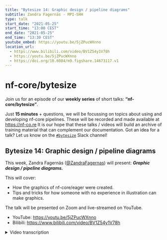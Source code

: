 ```yaml
---
title: "Bytesize 14: Graphic design / pipeline diagrams"
subtitle: Zandra Fagernäs - MPI-SHH
type: talk
start_date: "2021-05-25"
start_time: "13:00 CEST"
end_date: "2021-05-25"
end_time: "13:30 CEST"
youtube_embed: https://youtu.be/5jZPucWXnno
location_url:
  - https://www.bilibili.com/video/BV1Z54y1V78h
  - https://youtu.be/5jZPucWXnno
  - https://doi.org/10.6084/m9.figshare.14673117.v1
---
```


# nf-core/bytesize

Join us for an episode of our **weekly series** of short talks: **“nf-core/bytesize”**.

Just **15 minutes** + questions, we will be focussing on topics about using and developing nf-core pipelines.
These will be recorded and made available at <https://nf-co.re>
It is our hope that these talks / videos will build an archive of training material that can complement our documentation.
Got an idea for a talk? Let us know on the [`#bytesize`](https://nfcore.slack.com/channels/bytesize) Slack channel!

## Bytesize 14: Graphic design / pipeline diagrams

This week, Zandra Fagernäs ([@ZandraFagernas](http://github.com/ZandraFagernas/)) will present: _**Graphic design / pipeline diagrams.**_

This will cover:

* How the graphics of nf-core/eager were created.
* Tips and tricks for how someone with no experience in illustration can make graphics.

The talk will be presented on Zoom and live-streamed on YouTube.
* YouTube: <https://youtu.be/5jZPucWXnno>
* Bilibili: <https://www.bilibili.com/video/BV1Z54y1V78h>

<details markdown="1"><summary>Video transcription</summary>
**Note: The content has been edited to make it reader-friendly**

[0:40](https://youtu.be/5jZPucWXnno?list=PL3xpfTVZLcNiSvvPWORbO32S1WDJqKp1e&t=40) I would like to begin by thanking the organisers for inviting me to give this talk. I will be going through what we did for the nf-core/eager pipeline and why we made the specific choices that we did.

[1:01](https://youtu.be/5jZPucWXnno?list=PL3xpfTVZLcNiSvvPWORbO32S1WDJqKp1e&t=64) I’m a PhD student at the Max Planck Institue for the Science of Human History (MPI-SHH), and I work with biomolecules in archaeological dental calculus. So I’m basically an end-user of the pipelines on nf-core. The reason I’m here is because I made the graphics for the `nf-core/eager` pipeline.

[1:30](https://youtu.be/5jZPucWXnno?list=PL3xpfTVZLcNiSvvPWORbO32S1WDJqKp1e&t=90) But if I’m not an illustrator, then how am I qualified to do this? Well, I took a two-hour class in illustration around four years ago, which resulted in a [colouring book](http://christinawarinner.com/outreach/children/adventures-in-archaeological-science/).

[1:47](https://youtu.be/5jZPucWXnno?list=PL3xpfTVZLcNiSvvPWORbO32S1WDJqKp1e&t=107) My mom and my grandma are really good illustrators. I’m not an artist at all, but maybe art is in my blood.

[1:57](https://youtu.be/5jZPucWXnno?list=PL3xpfTVZLcNiSvvPWORbO32S1WDJqKp1e&t=117) I also have a Twitter page about what it’s like to work in an ancient biomolecules lab, where I have these illustrations that around seven other people find funny.

[2:10](https://youtu.be/5jZPucWXnno?list=PL3xpfTVZLcNiSvvPWORbO32S1WDJqKp1e&t=130) I guess the main reason I got involved in the illustrations for eager was that I shared an office with James Fellows Yates (@jfy133) at the time, and James is one of the main driving forces behind `nf-core/eager`.

[2:26](https://youtu.be/5jZPucWXnno?list=PL3xpfTVZLcNiSvvPWORbO32S1WDJqKp1e&t=146) So why did we choose to do the different graphics for `nf-core/eager`? Well I can tell you as an end user who is more comfortable in the lab, I think software documentation can be a little boring to read, especially if they are just long `README` files. I would likely just stop reading them after the second paragraph. These sorts of text files can also be very intimidating for a first-time user, and large pipelines like eager can be really hard to comprehend since they can have many different components.

[3:11](https://youtu.be/5jZPucWXnno?list=PL3xpfTVZLcNiSvvPWORbO32S1WDJqKp1e&t=191) This is why the developers of `nf-core/eager` got me involved in creating illustrations for the documentation.

[3:26](https://youtu.be/5jZPucWXnno?list=PL3xpfTVZLcNiSvvPWORbO32S1WDJqKp1e&t=205) James and I largely worked together. He would send me sketches like this one here, covering what he would like to have in the figure. Then I would spend around half an hour trying to decipher James’ handwriting, and looking at the actual figures that are outputs of `nf-core/eager`. I would then create a cutesy figure. I think our strength here was that James, who was very involved in writing the pipeline knew all the information that was required in the figure, and I was more focussed on illustrating those clearly.

[4:39](https://youtu.be/5jZPucWXnno?list=PL3xpfTVZLcNiSvvPWORbO32S1WDJqKp1e&t=279) So for nf-core/eager, we decided to make two types of figures. The ones I will go through first serve to explain results, and the second ones are different sorts of pipeline diagrams.

[4:56](https://youtu.be/5jZPucWXnno?list=PL3xpfTVZLcNiSvvPWORbO32S1WDJqKp1e&t=296) So for the figures in the documentation for `nf-core/eager`, I’m showing you an example of a figure that we have in our manuscript where panel “A” is the actual output from FastQC and panel “B” is the adaptation that we have made. We wanted to make them simple and easy to follow, so we removed a lot of information that was unnecessary for a representative illustration. We also wanted to make them more visually appealing through the use of slightly brighter colours, font types, and soft contours. But we also wanted to make them informative yet accessible, and encourage new users to try using the pipeline on their own. All these figures are available for use under a CC-BY licence, meaning that people can adapt them and use them for their own purposes as well.

[6:12](https://youtu.be/5jZPucWXnno?list=PL3xpfTVZLcNiSvvPWORbO32S1WDJqKp1e&t=372) Then the second part is different pipeline diagrams, and what I’ve shown here is the main overview of the `nf-core/eager` pipeline. We wanted to make it simple and informative, and to be both self-explanatory and complement the documentation. So we have the different inputs marked by these different icons in square boxes to differentiate them from the pipeline elements, and the same with the outputs. We group the different elements of the pipelines in blocks in a way that is easy to follow for individuals running ancient DNA analysis. You can clearly see what happens after you provide your fastq file as an input; the different steps and choices you have at each step etc. The colours here indicate new additions to steps in the pipeline.

[7:23](https://youtu.be/5jZPucWXnno?list=PL3xpfTVZLcNiSvvPWORbO32S1WDJqKp1e&t=443) I’d like to add here that I did not make these from scratch. James mentioned that he liked the pipeline diagram from Sarek, so I took a look and thought he was right. So we picked out elements that we liked, and this is what I suggest that everyone who wants to start making a pipeline diagram does. Just google, look around, and remember that you don’t need to reinvent the wheel. You can just pick out things that you like and things you don’t from existing diagrams, and adapt them to make your own.

[8:02](https://youtu.be/5jZPucWXnno?list=PL3xpfTVZLcNiSvvPWORbO32S1WDJqKp1e&t=482) I use Inkscape to make my diagrams, mainly because it is free and because it is intuitive. It doesn’t take long to learn to use and it has a strong online community that makes it easy to troubleshoot or ask for help. You can just google a problem, and there are lots of online tutorials and DIY blog posts, which are helpful.

[8:47](https://youtu.be/5jZPucWXnno?list=PL3xpfTVZLcNiSvvPWORbO32S1WDJqKp1e&t=527) I also wanted to mention colour schemes. I understand that these are often quite hard to pick. My suggestion is to keep it as simple as possible. I personally think that two-colour schemes are sufficient. For nf-core illustrations, just pick the codes from the logo, as you will likely be using the logo in your figure anyway. So if you pick the same colour scheme, you won’t be increasing the number of colours that you use.

[9:28](https://youtu.be/5jZPucWXnno?list=PL3xpfTVZLcNiSvvPWORbO32S1WDJqKp1e&t=568) To illustrate the effects of using too many colours, take a look at this image here. I’ve used the colours from the `nf-core/eager` logo here, but I’ve also chosen to use blue to represent parts of the old pipeline, yellow to represent the different inputs, and the arrows in red. I think that makes it harder to focus and runs the risk of making it inaccessible to some users of the pipeline.

[9:58](https://youtu.be/5jZPucWXnno?list=PL3xpfTVZLcNiSvvPWORbO32S1WDJqKp1e&t=598) If you’re wondering how to figure out if colours work well together, try and search for different colour schemes on the internet - there are tons of them - and pick out ones that are also accessible for users with colour-blindness.

[10:31](https://youtu.be/5jZPucWXnno?list=PL3xpfTVZLcNiSvvPWORbO32S1WDJqKp1e&t=631) Finally, I want to mention that you are not alone in this. We have definitely relied a lot on the community to get feedback and inspiration for our figures. So at the [link](https://nf-co.re/developers/design_guidelines), you can find the nf-core logo, so you don’t need to cut it out from elsewhere, you can find the font-type that is used, and even the colours that are generally used. You can also find examples of previous pipelines and previous figures, icons for the different components such as fastq and psv icons that I used earlier. You can also always ask questions in `#graphics` on Slack. It is full of people who are happy to provide feedback on figures.

[11:19](https://youtu.be/5jZPucWXnno?list=PL3xpfTVZLcNiSvvPWORbO32S1WDJqKp1e&t=679) Thanks everyone. I have hopefully showed you that anyone can get started with illustrating and that one needn’t be a professional designer or an illustrator to make these sorts of diagrams.

</details>
